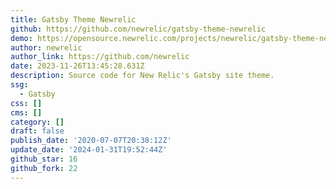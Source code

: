 ```yaml
---
title: Gatsby Theme Newrelic
github: https://github.com/newrelic/gatsby-theme-newrelic
demo: https://opensource.newrelic.com/projects/newrelic/gatsby-theme-newrelic
author: newrelic
author_link: https://github.com/newrelic
date: 2023-11-26T13:45:28.631Z
description: Source code for New Relic's Gatsby site theme.
ssg:
  - Gatsby
css: []
cms: []
category: []
draft: false
publish_date: '2020-07-07T20:38:12Z'
update_date: '2024-01-31T19:52:44Z'
github_star: 16
github_fork: 22
---
```

